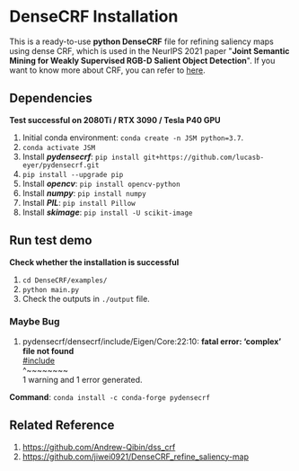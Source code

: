 # DenseCRF Installation
This is a ready-to-use **python DenseCRF** file for refining saliency maps using dense CRF, 
which is used in the NeurIPS 2021 paper "**Joint Semantic Mining for Weakly Supervised RGB-D Salient Object Detection**".
If you want to know more about CRF, you can refer to [here](http://graphics.stanford.edu/projects/drf/).    

   
## Dependencies
**Test successful on 2080Ti / RTX 3090 / Tesla P40 GPU**
1. Initial conda environment: ```conda create -n JSM python=3.7```.
2. ```conda activate JSM```
3. Install ***pydensecrf***: ```pip install git+https://github.com/lucasb-eyer/pydensecrf.git```
4. ```pip install --upgrade pip```
5. Install ***opencv***: ```pip install opencv-python```
6. Install ***numpy***:  ```pip install numpy```
7. Install ***PIL***: ```pip install Pillow```
8. Install ***skimage***: ```pip install -U scikit-image```


## Run test demo
**Check whether the installation is successful**
1. ```cd DenseCRF/examples/``` 
2. ```python main.py```
3. Check the outputs in `./output` file.


### Maybe Bug
1. pydensecrf/densecrf/include/Eigen/Core:22:10: **fatal error: ‘complex’ file not found**       
[#include](https://blog.csdn.net/u011599639/article/details/83934856)    
^~~~~~~~~    
1 warning and 1 error generated.        

**Command**: ``` conda install -c conda-forge pydensecrf ```


## Related Reference
1. https://github.com/Andrew-Qibin/dss_crf
2. https://github.com/jiwei0921/DenseCRF_refine_saliency-map


